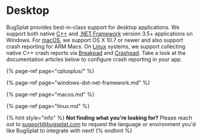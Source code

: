 # Desktop

BugSplat provides best-in-class support for desktop applications. We support both native [C++](cplusplus/) and [.NET Framework](windows-dot-net-framework.md) version 3.5+ applications on Windows. For [macOS](), we support OS X 10.7 or newer and also support crash reporting for ARM Macs. On [Linux](linux.md) systems, we support collecting native C++ crash reports via [Breakpad](../cross-platform/breakpad.md) and [Crashpad](../cross-platform/crashpad/). Take a look at the documentation articles below to configure crash reporting in your app.

{% page-ref page="cplusplus/" %}

{% page-ref page="windows-dot-net-framework.md" %}

{% page-ref page="macos.md" %}

{% page-ref page="linux.md" %}





{% hint style="info" %}
**Not finding what you're looking for?**  Please reach out to [support@bugsplat.com](mailto:support@bugsplat.com) to request the language or environment you'd like BugSplat to integrate with next!
{% endhint %}

